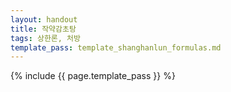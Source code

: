 ```yaml
---
layout: handout
title: 작약감초탕
tags: 상한론, 처방
template_pass: template_shanghanlun_formulas.md
---
```



{% include {{ page.template_pass }} %}